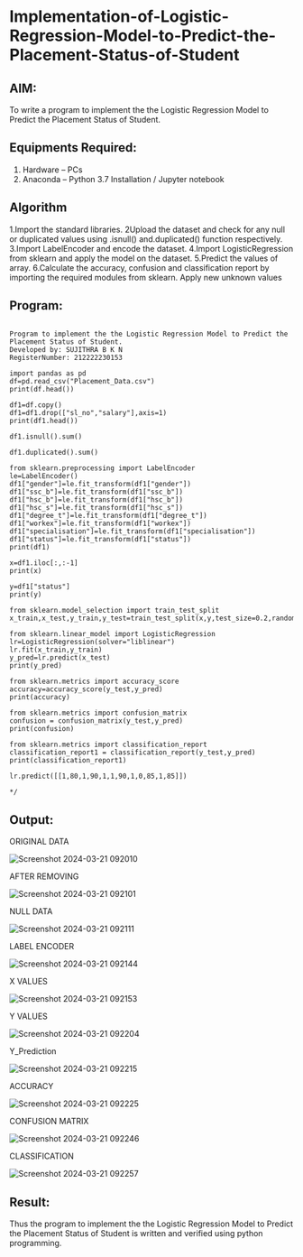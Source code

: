 # Implementation-of-Logistic-Regression-Model-to-Predict-the-Placement-Status-of-Student

## AIM:
To write a program to implement the the Logistic Regression Model to Predict the Placement Status of Student.

## Equipments Required:
1. Hardware – PCs
2. Anaconda – Python 3.7 Installation / Jupyter notebook

## Algorithm

1.Import the standard libraries.
2Upload the dataset and check for any null or duplicated values using .isnull() and.duplicated() function respectively.
3.Import LabelEncoder and encode the dataset.
4.Import LogisticRegression from sklearn and apply the model on the dataset.
5.Predict the values of array.
6.Calculate the accuracy, confusion and classification report by importing the required modules from sklearn. Apply new unknown values

## Program:
```

Program to implement the the Logistic Regression Model to Predict the Placement Status of Student.
Developed by: SUJITHRA B K N
RegisterNumber: 212222230153

import pandas as pd
df=pd.read_csv("Placement_Data.csv")
print(df.head())

df1=df.copy()
df1=df1.drop(["sl_no","salary"],axis=1)
print(df1.head())

df1.isnull().sum()

df1.duplicated().sum()

from sklearn.preprocessing import LabelEncoder
le=LabelEncoder()
df1["gender"]=le.fit_transform(df1["gender"])
df1["ssc_b"]=le.fit_transform(df1["ssc_b"])
df1["hsc_b"]=le.fit_transform(df1["hsc_b"])
df1["hsc_s"]=le.fit_transform(df1["hsc_s"])
df1["degree_t"]=le.fit_transform(df1["degree_t"])
df1["workex"]=le.fit_transform(df1["workex"])
df1["specialisation"]=le.fit_transform(df1["specialisation"])
df1["status"]=le.fit_transform(df1["status"])
print(df1)

x=df1.iloc[:,:-1]
print(x)

y=df1["status"]
print(y)

from sklearn.model_selection import train_test_split
x_train,x_test,y_train,y_test=train_test_split(x,y,test_size=0.2,random_state=0)

from sklearn.linear_model import LogisticRegression
lr=LogisticRegression(solver="liblinear")
lr.fit(x_train,y_train)
y_pred=lr.predict(x_test)
print(y_pred)

from sklearn.metrics import accuracy_score
accuracy=accuracy_score(y_test,y_pred)
print(accuracy)

from sklearn.metrics import confusion_matrix
confusion = confusion_matrix(y_test,y_pred)
print(confusion)

from sklearn.metrics import classification_report
classification_report1 = classification_report(y_test,y_pred)
print(classification_report1)

lr.predict([[1,80,1,90,1,1,90,1,0,85,1,85]])

*/
```

## Output:
ORIGINAL DATA

![Screenshot 2024-03-21 092010](https://github.com/sujithrabkn/Implementation-of-Logistic-Regression-Model-to-Predict-the-Placement-Status-of-Student/assets/119477857/f7020029-e5bd-40d7-bf9a-2e6c4a6cc526)


AFTER REMOVING

![Screenshot 2024-03-21 092101](https://github.com/sujithrabkn/Implementation-of-Logistic-Regression-Model-to-Predict-the-Placement-Status-of-Student/assets/119477857/359fcd65-9fba-46d5-8091-d19db6852432)


NULL DATA

![Screenshot 2024-03-21 092111](https://github.com/sujithrabkn/Implementation-of-Logistic-Regression-Model-to-Predict-the-Placement-Status-of-Student/assets/119477857/d83f5dd4-0e84-41ca-a104-ac31e13f89cd)


LABEL ENCODER

![Screenshot 2024-03-21 092144](https://github.com/sujithrabkn/Implementation-of-Logistic-Regression-Model-to-Predict-the-Placement-Status-of-Student/assets/119477857/f18f9a1d-2a46-4897-b4eb-8bb2f02c95b0)


X VALUES

![Screenshot 2024-03-21 092153](https://github.com/sujithrabkn/Implementation-of-Logistic-Regression-Model-to-Predict-the-Placement-Status-of-Student/assets/119477857/60c4563a-95d2-4837-b07c-59fec2b41e13)


Y VALUES

![Screenshot 2024-03-21 092204](https://github.com/sujithrabkn/Implementation-of-Logistic-Regression-Model-to-Predict-the-Placement-Status-of-Student/assets/119477857/6a7aceb1-973f-4d79-a277-d6e8564f35a6)


Y_Prediction

![Screenshot 2024-03-21 092215](https://github.com/sujithrabkn/Implementation-of-Logistic-Regression-Model-to-Predict-the-Placement-Status-of-Student/assets/119477857/2c06fe35-06b9-4d57-bda9-78a8f2153d65)


ACCURACY

![Screenshot 2024-03-21 092225](https://github.com/sujithrabkn/Implementation-of-Logistic-Regression-Model-to-Predict-the-Placement-Status-of-Student/assets/119477857/87d97918-98c3-4ada-9a88-5ab4bc28a632)


CONFUSION MATRIX

![Screenshot 2024-03-21 092246](https://github.com/sujithrabkn/Implementation-of-Logistic-Regression-Model-to-Predict-the-Placement-Status-of-Student/assets/119477857/2daf7b84-2da6-4ab5-b394-1d39493079be)


CLASSIFICATION

![Screenshot 2024-03-21 092257](https://github.com/sujithrabkn/Implementation-of-Logistic-Regression-Model-to-Predict-the-Placement-Status-of-Student/assets/119477857/a7a15675-3a7c-4ba2-b4d3-7b81dfb525df)


## Result:
Thus the program to implement the the Logistic Regression Model to Predict the Placement Status of Student is written and verified using python programming.
